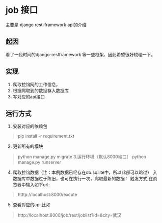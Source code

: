 # job  接口
主要是 django rest-framework api的介绍

## 起因
看了一段时间的django-restframework 等一些框架，因此希望很好梳理一下。


## 实现

1. 爬取拉钩网的工作信息，
2. 根据爬取到的数据存入数据库
3. 写对应的api接口

## 运行方式
1. 安装对应的依赖包
> pip install -r requirement.txt
2. 更新所有的模块
> python manage.py migrate
3.运行环境（默认8000端口）
> python manage.py runserver
4. 爬取拉钩数据（注：本例数据已经存在db.sqllite中，所以此部可以略过）
入数据库中数据过于陈旧，也可在执行一次，爬取最新的数据：
触发方式,在浏览器中输入如下url:
> htttp://localhost:8000/excute
5. 查看对应的api,比如
> http://localhost:8000/job/rest/joblist?id=&city=武汉



